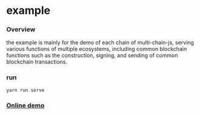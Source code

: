 # example

### Overview
the example is mainly for the demo of each chain of multi-chain-js, serving various functions of multiple ecosystems, including common blockchain functions such as the construction, signing, and sending of common blockchain transactions.


### run
```
yarn run serve
```

### [Online demo](https://example-multi-chain-js.seor.io/#/)  
